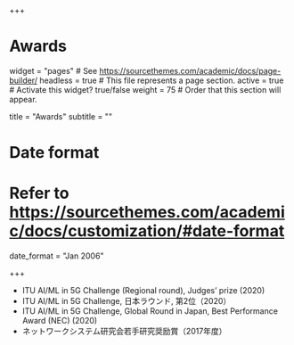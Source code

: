 +++
# Awards
widget = "pages"  # See https://sourcethemes.com/academic/docs/page-builder/
headless = true  # This file represents a page section.
active = true  # Activate this widget? true/false
weight = 75  # Order that this section will appear.

title = "Awards"
subtitle = ""

# Date format
#   Refer to https://sourcethemes.com/academic/docs/customization/#date-format
date_format = "Jan 2006"

+++
- ITU AI/ML in 5G Challenge (Regional round), Judges’ prize (2020)
- ITU AI/ML in 5G Challenge, 日本ラウンド, 第2位（2020）
- ITU AI/ML in 5G Challenge, Global Round in Japan, Best Performance Award (NEC) (2020)
- ネットワークシステム研究会若手研究奨励賞（2017年度）